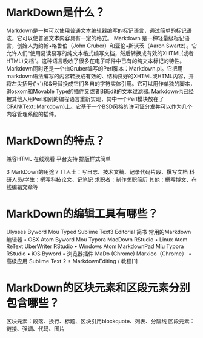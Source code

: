 # MarkDown是什么？
Markdown是一种可以使用普通文本编辑器编写的标记语言，通过简单的标记语法，它可以使普通文本内容具有一定的格式。
		Markdown 是一种轻量级标记语言，创始人为约翰•格鲁伯（John Gruber）和亚伦•斯沃茨（Aaron Swartz）。它允许人们“使用易读易写的纯文本格式编写文档，然后转换成有效的XHTML(或者HTML)文档”。这种语言吸收了很多在电子邮件中已有的纯文本标记的特性。
Markdown同时还是一个由Gruber编写的Perl脚本：Markdown.pl。它把用markdown语法编写的内容转换成有效的、结构良好的XHTML或HTML内容，并将左尖括号('<')和&号替换成它们各自的字符实体引用。它可以用作单独的脚本，Blosxom和Movable Type的插件又或者BBEdit的文本过滤器.
Markdown也已经被其他人用Perl和别的编程语言重新实现，其中一个Perl模块放在了CPAN(Text::Markdown)上。它基于一个BSD风格的许可证分发并可以作为几个内容管理系统的插件。

# MarkDown的特点？
兼容HTML
在线观看
平台支持
排版样式简单

3 MarkDown的用途？
IT人士：写日志、技术文稿、记录代码片段、撰写文档
科研人员/学生：撰写科技论文、记笔记
求职者：制作求职简历
其他：撰写博文、在线编辑文章等
# MarkDown的编辑工具有哪些？
Ulysses
Byword
Mou
Typed
Sublime Text3
Editorial
简书
常用的Markdown 编辑器
•	OSX
Atom
Byword
Mou
Typora
MacDown
RStudio
•	Linux
Atom
ReText
UberWriter
RStudio
•	Windows
Atom
MarkdownPad
Miu
Typora
RStudio
•	iOS
Byword
•	浏览器插件
MaDo (Chrome)
Marxico（Chrome）
•	高级应用
Sublime Text 2 + MarkdownEditing / 教程[1] 


# 	MarkDown的区块元素和区段元素分别包含哪些？
区块元素：段落、换行、标题、区块引用blockquote、列表、分隔线
区段元素：链接、强调、代码、图片
